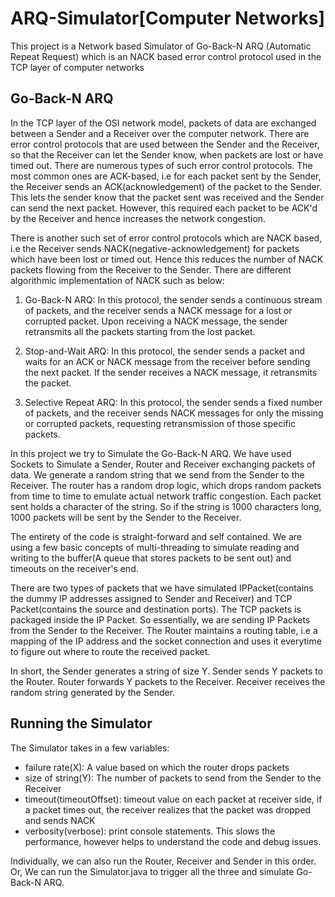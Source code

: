 # ARQ-Simulator[Computer Networks]
This project is a Network based Simulator of Go-Back-N ARQ (Automatic Repeat Request) which is an NACK based error control protocol used in the TCP layer of computer networks

## Go-Back-N ARQ
In the TCP layer of the OSI network model, packets of data are exchanged between a Sender and a Receiver over the computer network. There are error control protocols that are used between the Sender and the Receiver, so that the Receiver can let the Sender know, when packets are lost or have timed out. There are numerous types of such error control protocols. The most common ones are ACK-based, i.e for each packet sent by the Sender, the Receiver sends an ACK(acknowledgement) of the packet to the Sender. This lets the sender know that the packet sent was received and the Sender can send the next packet. However, this required each packet to be ACK'd by the Receiver and hence increases the network congestion. 

There is another such set of error control protocols which are NACK based, i.e the Receiver sends NACK(negative-acknowledgement) for packets which have been lost or timed out. Hence this reduces the number of NACK packets flowing from the Receiver to the Sender. There are different algorithmic implementation of NACK such as below:

1. Go-Back-N ARQ: In this protocol, the sender sends a continuous stream of packets, and the receiver sends a NACK message for a lost or corrupted packet. Upon receiving a NACK message, the sender retransmits all the packets starting from the lost packet.

2. Stop-and-Wait ARQ: In this protocol, the sender sends a packet and waits for an ACK or NACK message from the receiver before sending the next packet. If the sender receives a NACK message, it retransmits the packet.

3. Selective Repeat ARQ: In this protocol, the sender sends a fixed number of packets, and the receiver sends NACK messages for only the missing or corrupted packets, requesting retransmission of those specific packets.

In this project we try to Simulate the Go-Back-N ARQ. We have used Sockets to Simulate a Sender, Router and Receiver exchanging packets of data. We generate a random string that we send from the Sender to the Receiver. The router has a random drop logic, which drops random packets from time to time to emulate actual network traffic congestion. Each packet sent holds a character of the string. So if the string is 1000 characters long, 1000 packets will be sent by the Sender to the Receiver. 

The entirety of the code is straight-forward and self contained. We are using a few basic concepts of multi-threading to simulate reading and writing to the buffer(A queue that stores packets to be sent out) and timeouts on the receiver's end. 

There are two types of packets that we have simulated IPPacket(contains the dummy IP addresses assigned to Sender and Receiver) and TCP Packet(contains the source and destination ports). 
The TCP packets is packaged inside the IP Packet. So essentially, we are sending IP Packets from the Sender to the Receiver. The Router maintains a routing table, i.e a mapping of the IP address and the socket connection and uses it everytime to figure out where to route the received packet. 

In short, the Sender generates a string of size Y. Sender sends Y packets to the Router. Router forwards Y packets to the Receiver. Receiver receives the random string generated by the Sender. 

## Running the Simulator
The Simulator takes in a few variables:
- failure rate(X): A value based on which the router drops packets
- size of string(Y): The number of packets to send from the Sender to the Receiver
- timeout(timeoutOffset): timeout value on each packet at receiver side, if a packet times out, the receiver realizes that the packet was dropped and sends NACK
- verbosity(verbose): print console statements. This slows the performance, however helps to understand the code and debug issues.

Individually, we can also run the Router, Receiver and Sender in this order. 
Or, We can run the Simulator.java to trigger all the three and simulate Go-Back-N ARQ. 
